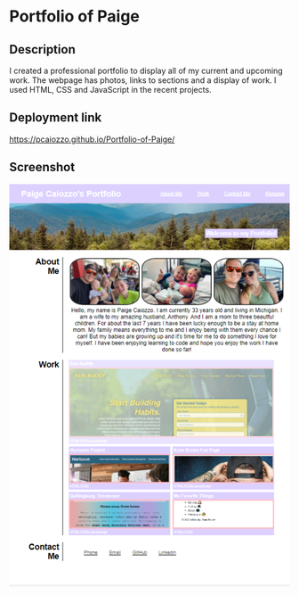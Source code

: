 # Portfolio of Paige

## Description

I created a professional portfolio to display all of my current and upcoming work. The webpage has photos, links to sections and a display of work. I used HTML, CSS and JavaScript in the recent projects.


## Deployment link

https://pcaiozzo.github.io/Portfolio-of-Paige/

## Screenshot

![Screenshot](./assets/images/ScreenshotNEW.png)